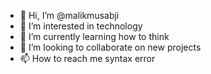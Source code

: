- 👋 Hi, I’m @malikmusabji
- 👀 I’m interested in technology
- 🌱 I’m currently learning how to think
- 💞️ I’m looking to collaborate on new projects
- 📫 How to reach me syntax error

<!---
malikmusabji/malikmusabji is a ✨ special ✨ repository because its `README.md` (this file) appears on your GitHub profile.
You can click the Preview link to take a look at your changes.
--->
